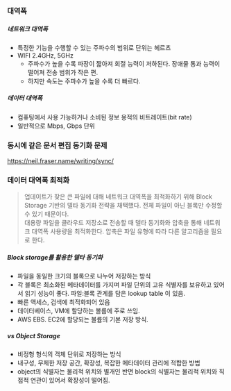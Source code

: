 ### 대역폭
##### 네트워크 대역폭
- 특정한 기능을 수행할 수 있는 주파수의 범위로 단위는 헤르츠
- WIFI 2.4GHz, 5GHz
    - 주파수가 높을 수록 파장이 짧아져 회절 능력이 저하된다. 장애물 통과 능력이 떨어져 전송 범위가 작은 편.
    - 하지만 속도는 주파수가 높을 수록 더 빠르다.
##### 데이터 대역폭
- 컴퓨팅에서 사용 가능하거나 소비된 정보 용적의 비트레이트(bit rate)
- 일반적으로 Mbps, Gbps 단위

### 동시에 같은 문서 편집 동기화 문제
https://neil.fraser.name/writing/sync/


### 데이터 대역폭 최적화
> 업데이트가 잦은 큰 파일에 대해 네트워크 대역폭을 최적화하기 위해 Block Storage 기반의 델타 동기화 전략을 채택했다. 전체 파일이 아닌 블록만 수정할 수 있기 때문이다.  
> 대용량 파일을 클라우드 저장소로 전송할 때 델타 동기화와 압축을 통해 네트워크 대역폭 사용량을 최적화한다. 압축은 파일 유형에 따라 다른 알고리즘을 필요로 한다.
##### Block storage를 활용한 델타 동기화
- 파일을 동일한 크기의 블록으로 나누어 저장하는 방식
- 각 블록은 최소화된 메타데이터를 가지며 파일 단위의 고유 식별자를 보유하고 있어서 읽기 성능이 좋다. 파일:블록 관계를 담은 lookup table 이 있음.
- 빠른 액세스, 검색에 최적화되어 있음
- 데이터베이스, VM에 할당하는 볼륨에 주로 쓰임.
- AWS EBS. EC2에 할당되는 볼륨의 기본 저장 방식.
#####  vs Object Storage
- 비정형 형식의 객체 단위로 저장하는 방식
- 내구성, 무제한 저장 공간, 확장성, 복잡한 메타데이터 관리에 적합한 방법
- object의 식별자는 물리적 위치와 별개인 반면 block의 식별자는 물리적 위치와 직접적 연관이 있어서 확장성이 떨어짐. 